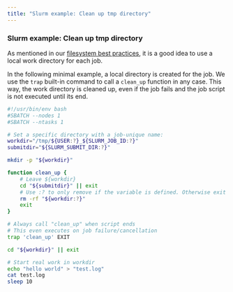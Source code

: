```yaml
---
title: "Slurm example: Clean up tmp directory"
---
```



### Slurm example: Clean up tmp directory
As mentioned in our [filesystem best practices](/filesystem/bestpractices), it is a good idea to use a local work directory for each job.

In the following minimal example, a local directory is created for the job.
We use the `trap` built-in command to call a `clean_up` function in any case.
This way, the work directory is cleaned up, even if the job fails and the job script is not executed until its end.

```bash
#!/usr/bin/env bash
#SBATCH --nodes 1
#SBATCH --ntasks 1

# Set a specific directory with a job-unique name:
workdir="/tmp/${USER:?}_${SLURM_JOB_ID:?}"
submitdir="${SLURM_SUBMIT_DIR:?}"

mkdir -p "${workdir}"

function clean_up {
    # Leave ${workdir}
    cd "${submitdir}" || exit
    # Use :? to only remove if the variable is defined. Otherwise exit
    rm -rf "${workdir:?}"
    exit
}

# Always call "clean_up" when script ends
# This even executes on job failure/cancellation
trap 'clean_up' EXIT

cd "${workdir}" || exit

# Start real work in workdir
echo "hello world" > "test.log"
cat test.log
sleep 10
```

